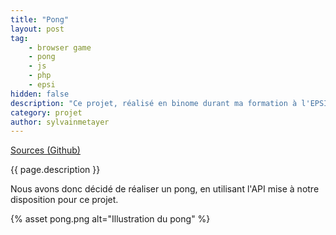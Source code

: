 ```yaml
---
title: "Pong"
layout: post
tag: 
    - browser game
    - pong
    - js
    - php
    - epsi
hidden: false
description: "Ce projet, réalisé en binome durant ma formation à l'EPSI avait pour but de concevoir un jeu avec un système temps réel."
category: projet
author: sylvainmetayer
---
```


[Sources (Github)](https://github.com/EPSIBordeaux/temps-reel)

{{ page.description }}

Nous avons donc décidé de réaliser un pong, en utilisant l'API mise à notre disposition pour ce projet.

{% asset pong.png alt="Illustration du pong" %}
